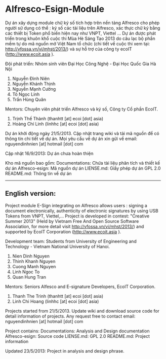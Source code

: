 Alfresco-Esign-Module
=====================

Dự án xây dựng module chữ ký số tích hợp trên nền tảng Alfresco cho phép người sử dụng có thể : 
ký số các tài liệu trên Alfresco, xác thực chữ ký bằng các thiết bị Token phổ biến hiện nay như VNPT, Viettel ...
Dự án được phát triển trong 
khuôn khổ cuộc thi Mùa Hè Sáng Tạo 2013 do câu lạc bộ phần mềm tự do mã nguồn mở Việt Nam tổ chức (chi tiết về cuộc
thi xem tại: http://vfossa.vn/vi/mhst/2013/) và sự hỗ trợ của công ty ecoIT (http://www.ecoit.asia ).

Đội phát triển: Nhóm sinh viên Đại Học Công Nghệ - Đại Học Quốc Gia Hà Nội

1. Nguyễn Đình Niên
2. Nguyễn Khánh Thịnh 
3. Nguyễn Mạnh Cường
4. Tô Ngọc Linh
5. Trần Hùng Quân

Mentors: Chuyên viên phát triển Alfresco và ký số, Công ty Cổ phần EcoIT.

1. Trịnh Thế Thành (thanhtt [at] ecoi [dot] asia)
2. Hoàng Chí Linh (linhhc [at] ecoi [dot] asia)

Dự án khởi động ngày 21/5/2013. Cập nhật trang wiki và tải mã nguồn để có thông tin chi tiết về dự án. Mọi yêu cầu
về dự án xin gửi về email: nguyendinhnien [at] hotmail [dot] com

Cập nhật 16/9/2013:
Dự án chưa hoàn thiện

Kho mã nguồn bao gồm:
Documentations: Chứa tài liệu phân tích và thiết kế dự án
Alfresco-esign: Mã nguồn dự án
LIENSE.md: Giấy phép dự án GPL 2.0
README.md: Thông tin về dự án 

------------------------------------------------------------------------------------------------------------------------

English version:
----------

Project module E-Sign integrating on Alfresco allows users : signing a document electronically, 
authenticity of electronic signatures by using USB Tokens from VNPT, Viettel,... Project is 
developed in contest: "Creative Summer 2013" (Held by Vietnam Free And Open Source Software Association, for more detail 
visit http://vfossa.vn/vi/mhst/2013/) and supported by  EcoIT Corporation (http://www.ecoit.asia ).

Development team: Students from University of Engineering and Technology - Vietnam National University of Hanoi.

1. Nien Dinh Nguyen
2. Thinh Khanh Nguyen
3. Cuong Manh Nguyen
4. Linh Ngoc To
5. Quan Hung Tran

Mentors: Seniors Alfesco and E-signature Developers, EcoIT Corporation.

1. Thanh The Trinh (thanhtt [at] ecoi [dot] asia)
2. Linh Chi Hoang (linhhc [at] ecoi [dot] asia)

Projects started from 21/5/2013. Update wiki and download source code for detail information of projects. Any request
free to contact email: nguyendinhnien [at] hotmail [dot] com

Project contains:
Documentations: Analysis and Design documentation
Alfresco-esign: Source code
LIENSE.md: GPL 2.0
README.md: Project information

Updated 23/5/2013: Project in analysis and design phrase.
